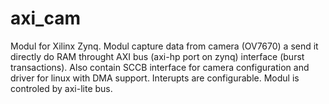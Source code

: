 # axi_cam
Modul for Xilinx Zynq. Modul capture data from camera (OV7670) a send it directly do RAM throught AXI bus (axi-hp port on zynq) interface (burst transactions). Also contain SCCB interface for camera configuration and driver for linux with DMA support. Interupts are configurable.
Modul is controled by axi-lite bus.
